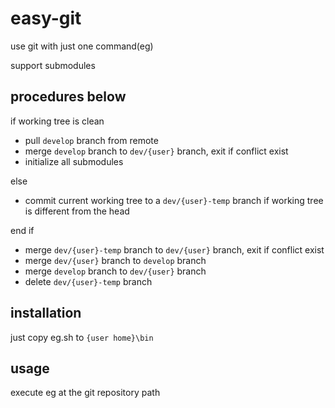 # easy-git
use git with just one command(eg)

support submodules

## procedures below

if working tree is clean
* pull `develop` branch from remote
* merge `develop` branch to `dev/{user}` branch, exit if conflict exist
* initialize all submodules

else
* commit current working tree to a `dev/{user}-temp` branch if working tree is different from the head

end if

* merge `dev/{user}-temp` branch to `dev/{user}` branch, exit if conflict exist
* merge `dev/{user}` branch to `develop` branch
* merge `develop` branch to `dev/{user}` branch
* delete `dev/{user}-temp` branch

## installation
just copy eg.sh to `{user home}\bin`

## usage
execute eg at the git repository path
